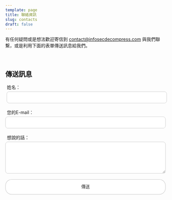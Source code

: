 ```yaml
---
template: page
title: 聯絡資訊
slug: contacts
draft: false
---
```

<style>
label{
  padding:10px;
  margin: -5px;
}
input[type=text] {
  width: 100%;
  padding: 10px 10px;
  margin: 4px;
  display: inline-block;
  border: 1px solid #ccc;
  border-radius: 8px;
  box-sizing: border-box;
}
input[type=email] {
  width: 100%;
  padding: 10px 10px;
  margin: 4px 0;
  display: inline-block;
  border: 1px solid #ccc;
  border-radius: 8px;
  box-sizing: border-box;
}
textarea {
  width: 100%;
  height: 100px;
  margin: 4px 0;
  padding: 10px 10px;
  border: 1px solid #ccc;
  border-radius: 8px;
  box-sizing: border-box;
}
button[type=submit] {
  padding: 0 24px;
  width: 100%;
  line-height: 18px;
  text-align: center;
  color: #222;
  background-color:rgba(255,255,255);
  border: 1px solid rgba(0, 0, 0, .23);
  border-radius: 20px;
  padding: 14px 20px;
  cursor: pointer;
}

button[type=submit]:hover,focus {
  color: #5d93ff ;
  border-color:#5d93ff;
}
</style>



有任何疑問或是想法歡迎寄信到 [contact@infosecdecompress.com](mailto:contact@infosecdecompress.com) 與我們聯繫，或是利用下面的表單傳送訊息給我們。
<br/><br/><br/>
<h2>傳送訊息</h2>

<form name="Contact Form" method="POST" data-netlify="true" action="/pages/success">
  <p>
    <label>姓名：</label><input type="text" name="name"/>
  </p>
  <p>
    <label>您的E-mail：</label><input type="email" name="email" />
  </p>
    <label>想說的話：</label><textarea name="message"></textarea>
  </p>
<div data-netlify-recaptcha="true"></div>
  <p>
    <button type="submit">傳送</button>
  </p>
</form>